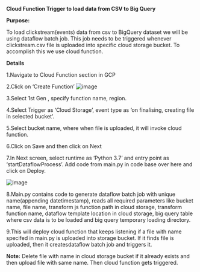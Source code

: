 **Cloud Function Trigger to load data from CSV to Big Query** 

 **Purpose:** 

To load clickstream(events) data from csv to BigQuery dataset we will be using dataflow batch job. This job needs to be triggered whenever clickstream.csv file is uploaded into specific cloud storage bucket. To accomplish this we use cloud function. 

**Details**

1.Navigate to Cloud Function section in GCP 

2.Click on ‘Create Function’ 
![image](https://user-images.githubusercontent.com/111537542/186037518-778db2dc-1728-4bcb-ac12-c3611ac61a39.png)

3.Select 1st Gen , specify function name, region. 

4.Select Trigger as ‘Cloud Storage’, event type as ‘on finalising, creating  file in selected bucket’. 

5.Select bucket name, where when file is uploaded, it will invoke cloud function. 

6.Click on Save and then click on Next 

7.In Next screen, select runtime as ‘Python 3.7’ and entry point as ‘startDataflowProcess’. Add code from main.py in code base over here and  click on Deploy. 

  ![image](https://user-images.githubusercontent.com/111537542/186039115-1e0c74fe-ce56-40f1-aa64-ebb547c7882a.png)


8.Main.py contains code to generate dataflow batch job with unique name(appending datetimestamp), reads all required parameters like bucket name, file name, transform js function path in cloud storage, transform function name, dataflow template location in cloud storage, big query table where csv data is to be loaded and big query temporary loading directory. 

9.This will deploy cloud function that keeps listening if a file with name specifed in main.py is uploaded into storage bucket. If it finds file is uploaded, then it createsdataflow batch job and triggers it.

**Note:** Delete file with name in cloud storage bucket if it already exists and then upload file with same name. Then cloud function gets triggered. 
